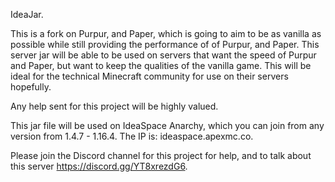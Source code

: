 IdeaJar.

This is a fork on Purpur, and Paper, which is going to aim to be as vanilla as possible while still providing the performance of of Purpur, and Paper.
This server jar will  be able to be used on servers that want the speed of Purpur and Paper, but want to keep the qualities of the vanilla game. This will be ideal for the technical Minecraft community for use on their servers hopefully.

Any help sent for this project will be highly valued.

This jar file will be used on IdeaSpace Anarchy, which you can join from any version from 1.4.7 - 1.16.4. The IP is: ideaspace.apexmc.co.

Please join the Discord channel for this project for help, and to talk about this server https://discord.gg/YT8xrezdG6.
